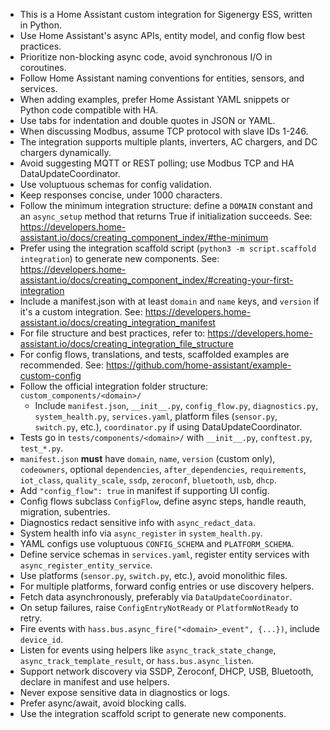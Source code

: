 - This is a Home Assistant custom integration for Sigenergy ESS, written in Python.
- Use Home Assistant's async APIs, entity model, and config flow best practices.
- Prioritize non-blocking async code, avoid synchronous I/O in coroutines.
- Follow Home Assistant naming conventions for entities, sensors, and services.
- When adding examples, prefer Home Assistant YAML snippets or Python code compatible with HA.
- Use tabs for indentation and double quotes in JSON or YAML.
- When discussing Modbus, assume TCP protocol with slave IDs 1-246.
- The integration supports multiple plants, inverters, AC chargers, and DC chargers dynamically.
- Avoid suggesting MQTT or REST polling; use Modbus TCP and HA DataUpdateCoordinator.
- Use voluptuous schemas for config validation.
- Keep responses concise, under 1000 characters.
- Follow the minimum integration structure: define a `DOMAIN` constant and an `async_setup` method that returns True if initialization succeeds. See: https://developers.home-assistant.io/docs/creating_component_index/#the-minimum
- Prefer using the integration scaffold script (`python3 -m script.scaffold integration`) to generate new components. See: https://developers.home-assistant.io/docs/creating_component_index/#creating-your-first-integration
- Include a manifest.json with at least `domain` and `name` keys, and `version` if it's a custom integration. See: https://developers.home-assistant.io/docs/creating_integration_manifest
- For file structure and best practices, refer to: https://developers.home-assistant.io/docs/creating_integration_file_structure
- For config flows, translations, and tests, scaffolded examples are recommended. See: https://github.com/home-assistant/example-custom-config
- Follow the official integration folder structure: `custom_components/<domain>/`
	- Include `manifest.json`, `__init__.py`, `config_flow.py`, `diagnostics.py`, `system_health.py`, `services.yaml`, platform files (`sensor.py`, `switch.py`, etc.), `coordinator.py` if using DataUpdateCoordinator.
- Tests go in `tests/components/<domain>/` with `__init__.py`, `conftest.py`, `test_*.py`.
- `manifest.json` **must** have `domain`, `name`, `version` (custom only), `codeowners`, optional `dependencies`, `after_dependencies`, `requirements`, `iot_class`, `quality_scale`, `ssdp`, `zeroconf`, `bluetooth`, `usb`, `dhcp`.
- Add `"config_flow": true` in manifest if supporting UI config.
- Config flows subclass `ConfigFlow`, define async steps, handle reauth, migration, subentries.
- Diagnostics redact sensitive info with `async_redact_data`.
- System health info via `async_register` in `system_health.py`.
- YAML configs use voluptuous `CONFIG_SCHEMA` and `PLATFORM_SCHEMA`.
- Define service schemas in `services.yaml`, register entity services with `async_register_entity_service`.
- Use platforms (`sensor.py`, `switch.py`, etc.), avoid monolithic files.
- For multiple platforms, forward config entries or use discovery helpers.
- Fetch data asynchronously, preferably via `DataUpdateCoordinator`.
- On setup failures, raise `ConfigEntryNotReady` or `PlatformNotReady` to retry.
- Fire events with `hass.bus.async_fire("<domain>_event", {...})`, include `device_id`.
- Listen for events using helpers like `async_track_state_change`, `async_track_template_result`, or `hass.bus.async_listen`.
- Support network discovery via SSDP, Zeroconf, DHCP, USB, Bluetooth, declare in manifest and use helpers.
- Never expose sensitive data in diagnostics or logs.
- Prefer async/await, avoid blocking calls.
- Use the integration scaffold script to generate new components.
